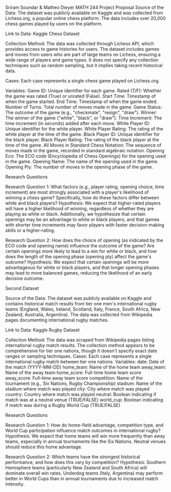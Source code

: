 Sriram Soundar & Matheo Dwyer
MATH 244 Project Proposal
Source of the Data: The dataset was publicly available on Kaggle and was collected from Lichess.org, a popular online chess platform. The data includes over 20,000 chess games played by users on the platform.

Link to Data: Kaggle Chess Dataset

Collection Method: The data was collected through Lichess API, which provides access to game histories for users. The dataset includes games and moves from users who are part of large teams on Lichess, ensuring a wide range of players and game types. It does not specify any collection techniques such as random sampling, but it implies taking recent historical data.

Cases: Each case represents a single chess game played on Lichess.org.

Variables:
Game ID: Unique identifier for each game.
Rated (T/F): Whether the game was rated (True) or unrated (False).
Start Time: Timestamp of when the game started.
End Time: Timestamp of when the game ended.
Number of Turns: Total number of moves made in the game.
Game Status: The outcome of the game (e.g., "checkmate", "resign", "draw").
Winner: The winner of the game ("white", "black", or "draw").
Time Increment: The time increment (in seconds) added after each move.
White Player ID: Unique identifier for the white player.
White Player Rating: The rating of the white player at the time of the game.
Black Player ID: Unique identifier for the black player.
Black Player Rating: The rating of the black player at the time of the game.
All Moves in Standard Chess Notation: The sequence of moves made in the game, recorded in standard algebraic notation.
Opening Eco: The ECO code (Encyclopedia of Chess Openings) for the opening used in the game.
Opening Name: The name of the opening used in the game.
Opening Ply: The number of moves in the opening phase of the game.






Research Questions

Research Question 1: What factors (e.g., player rating, opening choice, time increment) are most strongly associated with a player's likelihood of winning a chess game? Specifically, how do these factors differ between white and black players?
Hypothesis: We expect that higher-rated players will have a higher likelihood of winning, regardless of whether they are playing as white or black. Additionally, we hypothesize that certain openings may be an advantage to white or black players, and that games with shorter time increments may favor players with faster decision-making skills or a higher-rating.

Research Question 2: How does the choice of opening (as indicated by the ECO code and opening name) influence the outcome of the game? Are certain openings more likely to lead to a win for white or black, and how does the length of the opening phase (opening ply) affect the game's outcome?
Hypothesis: We expect that certain openings will be more advantageous for white or black players, and that longer opening phases may lead to more balanced games, reducing the likelihood of an early decisive outcome.


Second Dataset

Source of the Data: The dataset was publicly available on Kaggle and contains historical match results from tier one men's international rugby teams (England, Wales, Ireland, Scotland, Italy, France, South Africa, New Zealand, Australia, Argentina). The data was collected from Wikipedia pages documenting international rugby matches.

Link to Data: Kaggle Rugby Dataset

Collection Method: The data was scraped from Wikipedia pages listing international rugby match results. The collection method appears to be comprehensive for tier one nations, though it doesn't specify exact date ranges or sampling techniques.
Cases: Each case represents a single international rugby match between tier one nations.
Variables:
date: Date of the match (YYYY-MM-DD)
home_team: Name of the home team
away_team: Name of the away team
home_score: Full-time home team score
away_score: Full-time away team score
competition: Name of the tournament (e.g., Six Nations, Rugby Championship)
stadium: Name of the stadium where match was played
city: City where match was played
country: Country where match was played
neutral: Boolean indicating if match was at a neutral venue (TRUE/FALSE)
world_cup: Boolean indicating if match was during a Rugby World Cup (TRUE/FALSE)

Research Questions 

Research Question 1: How do home-field advantage, competition type, and World Cup participation influence match outcomes in international rugby?
Hypothesis: We expect that home teams will win more frequently than away teams, especially in annual tournaments like the Six Nations. Neutral venues should reduce this home advantage.

Research Question 2: Which teams have the strongest historical performance, and how does this vary by competition?
Hypothesis: Southern Hemisphere teams (particularly New Zealand and South Africa) will dominate overall win rates. Underdog teams (Italy, Argentina) may perform better in World Cups than in annual tournaments due to increased match intensity.

